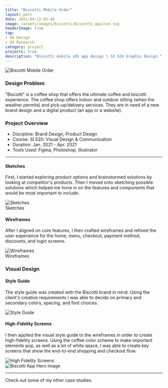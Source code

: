 ```yaml
---
title: "Biscotti Mobile Order"
layout: post
date: 2021-04-12 02:44
image: /assets/images/biscotti/biscotti_appicon.svg
headerImage: true
tag:
- UX Design
- UX Research
category: project
projects: true
description: "Biscotti mobile iOS app design | SI 520 Graphic Design."
---
```

<img src="https://nicholasgiles.com/assets/images/biscotti/biscotti-hero.png" class="bigger-image" alt="Biscotti Mobile Order" />

### Design Problem

"Biscotti" is a coffee shop that offers the ultimate coffee and biscotti experience. The coffee shop offers indoor and outdoor sitting (when the weather permits) and pick-up/delivery services. They are in need of a new brand design and a digital product (an app or a website).

### Project Overview
* Discipline: Brand Design, Product Design
* Course: SI 520: Visual Design & Communication
* Duration: Jan. 2021 - Apr. 2021
* Tools Used: Figma, Photoshop, Illustrator

---

#### Sketches

First, I started exploring product options and brainstormed solutions by looking at competitor's products. Then I moved onto sketching possible solutions which helped me hone in on the features and components that would be most important to include.

<img src="https://nicholasgiles.com/assets/images/biscotti/sketches.png" alt="Sketches" class = "bigger-image"/>
<figcaption>Sketches</figcaption>

#### Wireframes

After I aligned on core features, I then crafted wireframes and refined the user experience for the home, menu, checkout, payment method, discounts, and login screens.

<img src="https://nicholasgiles.com/assets/images/biscotti/wireframes.svg" alt="Wireframes" class = "bigger-image"/>
<figcaption>Wireframes</figcaption>

### Visual Design

#### Style Guide

The style guide was created with the Biscotti brand in mind. Using the client's creative requirements I was able to decide on primary and secondary colors, spacing, and font choices.

<img src="https://nicholasgiles.com/assets/images/biscotti/styleguide.svg" alt="Style Guide" class = "bigger-image"/>

#### High-Fidelity Screens

I then applied the visual style guide to the wireframes in order to create high-fidelity screens. Using the coffee color scheme to make important elements pop, as well as a lot of white space, I was able to create key screens that show the end-to-end shopping and checkout flow.

<img src="https://nicholasgiles.com/assets/images/biscotti/high-fidelity-screens.png" alt="High Fidelity Screens" class = "bigger-image"/>

<br>
<img src="https://nicholasgiles.com/assets/images/biscotti/product-marketing-screen.png" alt="Biscotti App Hero Image" class = "bigger-image"/>

---

Check out some of my other <span class="evidence"><a href="https://nicholasgiles.com/projects/" style="text-decoration: none">case studies</a></span>.
